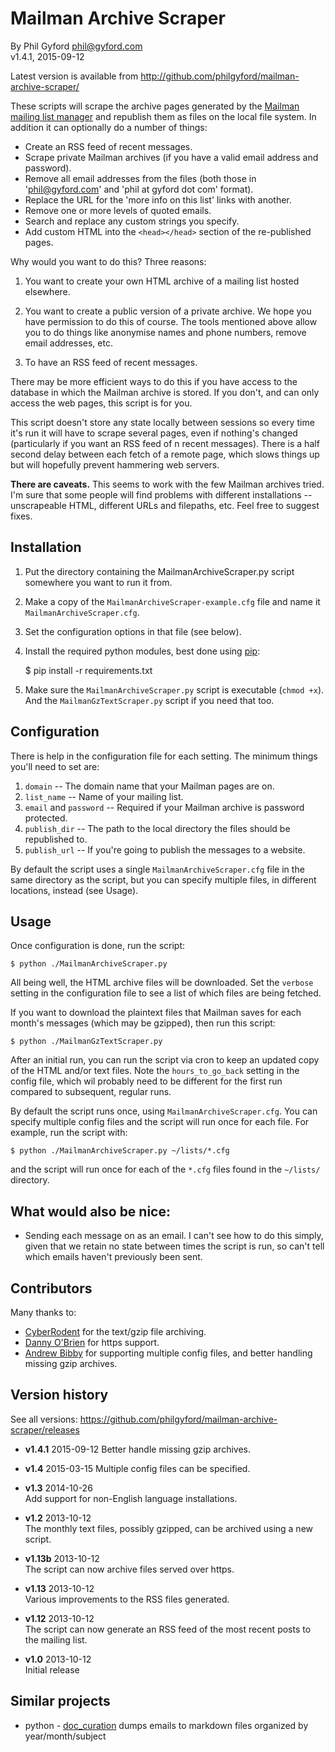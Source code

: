 # Mailman Archive Scraper

By Phil Gyford <phil@gyford.com>  
v1.4.1, 2015-09-12

Latest version is available from <http://github.com/philgyford/mailman-archive-scraper/>

These scripts will scrape the archive pages generated by the [Mailman mailing list manager](http://www.gnu.org/software/mailman/index.html) and republish them as files on the local file system. In addition it can optionally do a number of things:

* Create an RSS feed of recent messages.
* Scrape private Mailman archives (if you have a valid email address and password).
* Remove all email addresses from the files (both those in 'phil@gyford.com' and 'phil at gyford dot com' format).
* Replace the URL for the 'more info on this list' links with another.
* Remove one or more levels of quoted emails.
* Search and replace any custom strings you specify.
* Add custom HTML into the `<head></head>` section of the re-published pages.

Why would you want to do this? Three reasons:

1. You want to create your own HTML archive of a mailing list hosted elsewhere.

2. You want to create a public version of a private archive. We hope you have permission to do this of course. The tools mentioned above allow you to do things like anonymise names and phone numbers, remove email addresses, etc.

3. To have an RSS feed of recent messages.

There may be more efficient ways to do this if you have access to the database in which the Mailman archive is stored. If you don't, and can only access the web pages, this script is for you.

This script doesn't store any state locally between sessions so every time it's run it will have to scrape several pages, even if nothing's changed (particularly if you want an RSS feed of n recent messages). There is a half second delay between each fetch of a remote page, which slows things up but will hopefully prevent hammering web servers.

**There are caveats.** This seems to work with the few Mailman archives tried. I'm sure that some people will find problems with different installations -- unscrapeable HTML, different URLs and filepaths, etc. Feel free to suggest fixes.


## Installation

1. Put the directory containing the MailmanArchiveScraper.py script somewhere you want to run it from.

2. Make a copy of the `MailmanArchiveScraper-example.cfg` file and name it `MailmanArchiveScraper.cfg`.

3. Set the configuration options in that file (see below).

4. Install the required python modules, best done using [pip](https://pypi.python.org/pypi/pip):

	$ pip install -r requirements.txt

5. Make sure the `MailmanArchiveScraper.py` script is executable (`chmod +x`). And the `MailmanGzTextScraper.py` script if you need that too.


## Configuration

There is help in the configuration file for each setting. The minimum things you'll need to set are:

1. `domain` -- The domain name that your Mailman pages are on.
2. `list_name` -- Name of your mailing list.
3. `email` and `password` -- Required if your Mailman archive is password protected.
4. `publish_dir` -- The path to the local directory the files should be republished to.
5. `publish_url` -- If you're going to publish the messages to a website.

By default the script uses a single `MailmanArchiveScraper.cfg` file in the same directory as the script, but you can specify multiple files, in different locations, instead (see Usage).


## Usage

Once configuration is done, run the script:

	$ python ./MailmanArchiveScraper.py

All being well, the HTML archive files will be downloaded. Set the `verbose` setting in the configuration file to see a list of which files are being fetched.

If you want to download the plaintext files that Mailman saves for each month's messages (which may be gzipped), then run this script:

	$ python ./MailmanGzTextScraper.py

After an initial run, you can run the script via cron to keep an updated copy of the HTML and/or text files. Note the `hours_to_go_back` setting in the config file, which wil probably need to be different for the first run compared to subsequent, regular runs.

By default the script runs once, using `MailmanArchiveScraper.cfg`. You can specify multiple config files and the script will run once for each file. For example, run the script with:

	$ python ./MailmanArchiveScraper.py ~/lists/*.cfg

and the script will run once for each of the `*.cfg` files found in the `~/lists/` directory.


## What would also be nice:

* Sending each message on as an email. I can't see how to do this simply, given that we retain no state between times the script is run, so can't tell which emails haven't previously been sent.


## Contributors

Many thanks to:

* [CyberRodent](https://github.com/cyberrodent) for the text/gzip file archiving.
* [Danny O'Brien](https://github.com/dannyob) for https support.
* [Andrew Bibby](https://github.com/bibby) for supporting multiple config files, and better handling missing gzip archives.


## Version history

See all versions: https://github.com/philgyford/mailman-archive-scraper/releases

* **v1.4.1** 2015-09-12
  Better handle missing gzip archives.

* **v1.4** 2015-03-15
  Multiple config files can be specified.

* **v1.3** 2014-10-26  
  Add support for non-English language installations.

* **v1.2** 2013-10-12  
  The monthly text files, possibly gzipped, can be archived using a new script.

* **v1.13b** 2013-10-12  
  The script can now archive files served over https.

* **v1.13** 2013-10-12  
  Various improvements to the RSS files generated.

* **v1.12** 2013-10-12  
  The script can now generate an RSS feed of the most recent posts to the mailing list.

* **v1.0** 2013-10-12  
  Initial release

  
## Similar projects
- python - [doc_curation](https://github.com/sanskrit-coders/doc_curation/blob/e97fa9b06c462f66c91535ad3f99131c5b580149/doc_curation/mail_stream/mailman.py) dumps emails to markdown files organized by year/month/subject
